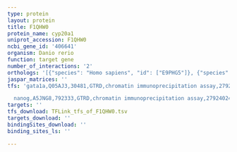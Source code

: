 ```yaml
---
type: protein
layout: protein
title: F1QHW0
protein_name: cyp20a1
uniprot_accession: F1QHW0
ncbi_gene_id: '406641'
organism: Danio rerio
function: target gene
number_of_interactions: '2'
orthologs: '[{"species": "Homo sapiens", "id": ["E9PHG5"]}, {"species": "Mus musculus", "id": ["<a href=\"/protein/q8bke6\">Q8BKE6</a>"]}, {"species": "Rattus norvegicus", "id": ["<a href=\"/protein/f1lsk6\">F1LSK6</a>"]}]'
jaspar_matrices: ''
tfs: 'gata1a,Q05AJ3,30481,GTRD,chromatin immunoprecipitation assay,27924024%5Buid%5D,No

  nanog,A5JNG8,792333,GTRD,chromatin immunoprecipitation assay,27924024%5Buid%5D,No'
targets: ''
tfs_download: TFLink_tfs_of_F1QHW0.tsv
targets_download: ''
bindingSites_download: ''
binding_sites_ls: ''

---
```

